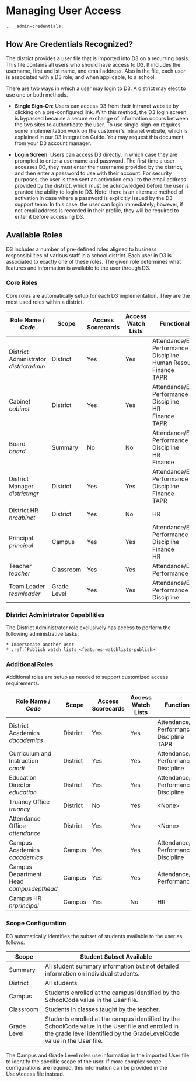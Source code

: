 # Managing User Access

```eval_rst
.. _admin-credentials:
```

## How Are Credentials Recognized?

The district provides a user file that is imported into D3 on a recurring basis. This file contains all users who should have access to D3. It includes the username, first and lst name, and email address. Also in the file, each user is associated with a D3 role, and when applicable, to a school.

There are two ways in which a user may login to D3. A district may elect to use one or both methods.

* **Single Sign-On**: Users can access D3 from their Intranet website by clicking on a pre-configured link. With this method, the D3 login screen is bypassed because a secure exchange of information occurs between the two sites to authenticate the user. To use single-sign-on requires some implementation work on the customer's Intranet website, which is explained in our D3 Integration Guide. You may request this document from your D3 account manager.


* **Login Screen**: Users can access D3 directly, in which case they are prompted to enter a username and password. The first time a user accesses D3, they must enter their username provided by the district, and then enter a password to use with their account. For security purposes, the user is then sent an activation email to the email address provided by the district, which must be acknowledged before the user is granted the ability to login to D3. Note: there is an alternate method of activation in case where a password is explicitly issued by the D3 support team. In this case, the user can login immediately; however, if not email address is recorded in their profile, they will be required to enter it before accessing D3.

## Available Roles

D3 includes a number of pre-defined roles aligned to business responsibilities of various staff in a school district. Each user in D3 is associated to exactly one of these roles. The given role determines what features and information is available to the user through D3.

### Core Roles

Core roles are automatically setup for each D3 implementation. They are the most used roles within a district.

<div class="wy-table-responsive">
<table class="docutils">
    <thead>
        <tr>
            <th>Role Name / <i>Code</i></th>
            <th>Scope</th>
            <th>Access<br>Scorecards</th>
            <th>Access<br>Watch Lists</th>
            <th>Functional Areas</th>
        </tr>
    </thead>
    <tbody>
        <tr>
            <td>District Administrator<br><i>districtadmin</i></td>
            <td>District</td>
            <td>Yes</td>
            <td>Yes</td>
            <td>
                Attendance/Enrollment<br>
                Performance<br>
                Discipline<br>
                Human Resources<br>
                Finance<br>
                TAPR<br>
            </td>
        </tr>
        <tr>
            <td>Cabinet<br><i>cabinet</i></td>
            <td>District</td>
            <td>Yes</td>
            <td>Yes</td>
            <td>
                Attendance/Enrollment<br>
                Performance<br>
                Discipline<br>
                HR<br>
                Finance<br>
                TAPR<br>
            </td>
        </tr>
        <tr>
            <td>Board<br><i>board</i></td>
            <td>Summary</td>
            <td>No</td>
            <td>No</td>
            <td>
                Attendance/Enrollment<br>
                Performance<br>
                Discipline<br>
                HR<br>
                Finance<br>
            </td>
        </tr>
        <tr>
            <td>District Manager<br><i>districtmgr</i></td>
            <td>District</td>
            <td>Yes</td>
            <td>Yes</td>
            <td>
                Attendance/Enrollment<br>
                Performance<br>
                Discipline<br>
                Finance<br>
                TAPR<br>
            </td>
        </tr>
        <tr>
            <td>District HR<br><i>hrcabinet</i></td>
            <td>District</td>
            <td>Yes</td>
            <td>No</td>
            <td>
                HR<br>
            </td>
        </tr>
        <tr>
            <td>Principal<br><i>principal</i></td>
            <td>Campus</td>
            <td>Yes</td>
            <td>Yes</td>
            <td>
                Attendance/Enrollment<br>
                Performance<br>
                Discipline<br>
                Finance<br>
                HR<br>
            </td>
        </tr>
        <tr>
            <td>Teacher<br><i>teacher</i></td>
            <td>Classroom</td>
            <td>Yes</td>
            <td>Yes</td>
            <td>
                Attendance/Enrollment<br>
                Performance<br>
            </td>
        </tr>
        <tr>
            <td>Team Leader<br><i>teamleader</i></td>
            <td>Grade Level</td>
            <td>Yes</td>
            <td>Yes</td>
            <td>
                Attendance/Enrollment<br>
                Performance<br>
                Discipline<br>
            </td>
        </tr>
        <!--
        <tr>
            <td>Campus Director<br><i>(coming soon)</i></td>
            <td>Campus + Grade Level(s)</td>
            <td>Yes</td>
            <td>Yes</td>
            <td>
                Attendance/Enrollment<br>
                Performance<br>
                Discipline<br>
                HR<br>
            </td>
        </tr>
        <tr>
            <td>Team Leader<br><i>(coming soon)</i></td>
            <td>Campus + Grade Level</td>
            <td>Yes</td>
            <td>Yes</td>
            <td>
                Attendance/Enrollment<br>
                Performance<br>
                Discipline<br>
            </td>
        </tr>
        -->
    </tbody>
</table>
</div>

### District Administrator Capabilities

The District Administrator role exclusively has access to perform the following administrative tasks:

```eval_rst
* Impersonate another user
* :ref:`Publish watch lists <features-watchlists-publish>`
```

### Additional Roles

Additional roles are setup as needed to support customized access requirements. 

<div class="wy-table-responsive">
<table class="docutils">
    <thead>
        <tr>
            <th>Role Name / <i>Code</i></th>
            <th>Scope</th>
            <th>Access<br>Scorecards</th>
            <th>Access<br>Watch Lists</th>
            <th>Functional Areas</th>
        </tr>
    </thead>
    <tbody>
        <tr>
            <td>District Academics<br><i>dacademics</i></td>
            <td>District</td>
            <td>Yes</td>
            <td>Yes</td>
            <td>
                Attendance/Enrollment<br>
                Performance<br>
                Discipline<br>
                TAPR<br>
            </td>
        </tr>
        <tr>
            <td>Curriculum and Instruction<br><i>candi</i></td>
            <td>District</td>
            <td>Yes</td>
            <td>Yes</td>
            <td>
                Attendance/Enrollment<br>
                Performance<br>
                Discipline<br>
            </td>
        </tr>
        <tr>
            <td>Education Director<br><i>education</i></td>
            <td>District</td>
            <td>Yes</td>
            <td>Yes</td>
            <td>
                Attendance/Enrollment<br>
                Performance<br>
                Discipline<br>
            </td>
        </tr>
        <tr>
            <td>Truancy Office<br><i>truancy</i></td>
            <td>District</td>
            <td>No</td>
            <td>Yes</td>
            <td>&lt;None&gt;</td>
        </tr>
        <tr>
            <td>Attendance Office<br><i>attendance</i></td>
            <td>District</td>
            <td>Yes</td>
            <td>Yes</td>
            <td>&lt;None&gt;</td>
        </tr>
        <tr>
            <td>Campus Academics<br><i>cacademics</i></td>
            <td>Campus</td>
            <td>Yes</td>
            <td>Yes</td>
            <td>
                Attendance/Enrollment<br>
                Performance<br>
                Discipline<br>
            </td>
        </tr>
        <tr>
            <td>Campus Department Head<br><i>campusdepthead</i></td>
            <td>Campus</td>
            <td>Yes</td>
            <td>Yes</td>
            <td>
                Attendance/Enrollment<br>
                Performance<br>
            </td>
        </tr>
        <tr>
            <td>Campus HR<br><i>hrprincipal</i></td>
            <td>Campus</td>
            <td>Yes</td>
            <td>No</td>
            <td>
                HR<br>
            </td>
        </tr>
    </tbody>
</table>
</div>

### Scope Configuration

D3 automatically identifies the subset of students available to the user as follows:

<div class="wy-table-responsive">
<table class="docutils">
    <thead>
        <tr>
            <th>Scope</th>
            <th>Student Subset Available</th>
        <tr>
    </thead>
    <tbody>
        <tr>
            <td>Summary</td>
            <td>All student summary information but not detailed information on individual students.</td>
        </tr>
       <tr>
            <td>District</td>
            <td>All students</td>
        </tr>
        <tr>
            <td>Campus</td>
            <td>Students enrolled at the campus identified by the SchoolCode value in the User file.</td>
        </tr>
        <tr>
            <td>Classroom</td>
            <td>Students in classes taught by the teacher.</td>
        </tr>
        <tr>
            <td>Grade Level</td>
            <td>Students enrolled at the campus identified by the SchoolCode value in the User file and enrolled in the grade level identified by the GradeLevelCode value in the User file.</td>
        </tr>
    </tbody>
</table>

The Campus and Grade Level roles use information in the imported User file to identify the specific scope of the user. If more complex scope configurations are required, this information can be provided in the UserAccess file instead.